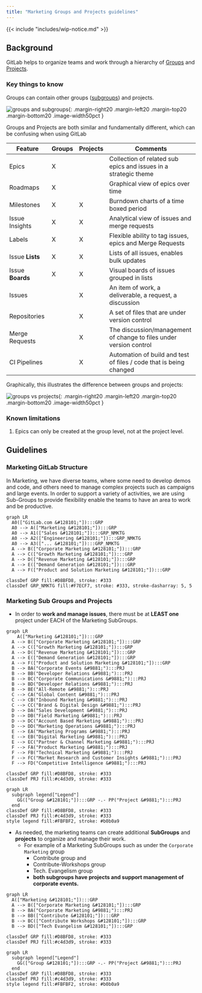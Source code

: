 ```yaml
---
title: "Marketing Groups and Projects guidelines"
---
```


{{< include "includes/wip-notice.md" >}}

## Background

GitLab helps to organize teams and work through a hierarchy of [Groups](https://docs.gitlab.com/ee/user/group/) and [Projects](https://docs.gitlab.com/ee/user/project/).

### Key things to know

Groups can contain other groups ([subgroups](https://docs.gitlab.com/ee/user/group/subgroups/index.html)) and projects.

![groups and subgroups](/handbook/marketing/project-management-guidelines/images/groups-subgroups.svg){: .margin-right20 .margin-left20 .margin-top20 .margin-bottom20 .image-width50pct }

Groups and Projects are both similar and fundamentally different, which can be confusing when using GitLab

| Feature | Groups | Projects | Comments |
|---|---|---|---|
| Epics | X |  | Collection of related sub epics and issues in a strategic theme |
| Roadmaps | X |  |  Graphical view of epics over time |
| Milestones | X | X |  Burndown charts of a time boxed period |
| Issue Insights | X | X | Analytical view of issues and merge requests |
| Labels | X | X | Flexible ability to tag issues, epics and Merge Requests |
| Issue **Lists** | X | X | Lists of all issues, enables bulk updates |
| Issue **Boards** |X | X | Visual boards of issues grouped in lists |
| Issues |  | X | An item of work, a deliverable, a request, a discussion |
| Repositories |  | X | A set of files that are under version control |
| Merge Requests |  | X | The discussion/management of change to files under version control |
| CI Pipelines |  | X |  Automation of build and test of files / code that is being changed |

Graphically, this illustrates the difference between groups and projects:

![groups vs projects](/handbook/marketing/project-management-guidelines/images/groups-projects.png){: .margin-right20 .margin-left20 .margin-top20 .margin-bottom20 .image-width50pct }

### Known limitations

1. Epics can only be created at the group level, not at the project level.

## Guidelines

### Marketing GitLab Structure

In Marketing, we have diverse teams, where some need to develop demos and code, and others need to manage complex projects such as campaigns and large events.  In order to support a variety of activities, we are using Sub-Groups to provide flexibility enable the teams to have an area to work and be productive.

```mermaid
graph LR
  A0(["GitLab.com &#128101;"]):::GRP
  A0 --> A(["Marketing &#128101;"]):::GRP
  A0 --> A1(["Sales &#128101;"]):::GRP_NMKTG
  A0 --> A2(["Engineering &#128101;"]):::GRP_NMKTG
  A0 --> A3(["... &#128101;"]):::GRP_NMKTG
  A --> B(["Corporate Marketing &#128101;"]):::GRP
  A --> C(["Growth Marketing &#128101;"]):::GRP
  A --> D(["Revenue Marketing &#128101;"]):::GRP
  A --> E(["Demand Generation &#128101;"]):::GRP
  A --> F(["Product and Solution Marketing &#128101;"]):::GRP

classDef GRP fill:#D8BFD8, stroke: #333
classDef GRP_NMKTG fill:#F7ECF7, stroke: #333, stroke-dasharray: 5, 5
```

### Marketing Sub Groups and Projects

- In order to **work and manage issues**, there must be at **LEAST one** project under EACH of the Marketing SubGroups.

```mermaid
graph LR
    A(["Marketing &#128101;"]):::GRP
  A --> B(["Corporate Marketing &#128101;"]):::GRP
  A --> C(["Growth Marketing &#128101;"]):::GRP
  A --> D(["Revenue Marketing &#128101;"]):::GRP
  A --> E(["Demand Generation &#128101;"]):::GRP
  A --> F(["Product and Solution Marketing &#128101;"]):::GRP
  B --> BA("Corporate Events &#9881;"):::PRJ
  B --> BB("Developer Relations &#9881;"):::PRJ
  B --> BC("Corporate Communications &#9881;"):::PRJ
  B --> BD("Developer Relations &#9881;"):::PRJ
  B --> BE("All-Remote &#9881;"):::PRJ
  C --> CA("Global Content &#9881;"):::PRJ
  C --> CB("Inbound Marketing &#9881;"):::PRJ
  C --> CC("Brand & Digital Design &#9881;"):::PRJ
  D --> DA("Sales Development &#9881;"):::PRJ
  D --> DB("Field Marketing &#9881;"):::PRJ
  D --> DC("Account Based Marketing &#9881;"):::PRJ
  D --> DD("Marketing Operations &#9881;"):::PRJ
  E --> EA("Marketing Programs &#9881;"):::PRJ
  E --> EB("Digital Marketing &#9881;"):::PRJ
  E --> EC("Partner & Channel Marketing &#9881;"):::PRJ
  F --> FA("Product Marketing &#9881;"):::PRJ
  F --> FB("Technical Marketing &#9881;"):::PRJ
  F --> FC("Market Research and Customer Insights &#9881;"):::PRJ
  F --> FD("Competitive Intelligence &#9881;"):::PRJ

classDef GRP fill:#D8BFD8, stroke: #333
classDef PRJ fill:#c4d3d9, stroke: #333
```

```mermaid
graph LR
  subgraph legend["Legend"]
    GG(["Group &#128101;"]):::GRP -.- PP("Project &#9881;"):::PRJ
  end
classDef GRP fill:#D8BFD8, stroke: #333
classDef PRJ fill:#c4d3d9, stroke: #333
style legend fill:#FBFBF2, stroke: #b0b0a9
```

- As needed, the marketing teams can create additional **SubGroups** and **projects** to organize and manage their work.
  - For example of a Marketing SubGroups such as under the `Corporate Marketing` group
    - Contribute group and
    - Contribute-Workshops group
    - Tech. Evangelism group
    - **both subgroups have projects and support management of corporate events.**

```mermaid
graph LR
  A(["Marketing &#128101;"]):::GRP
  A --> B(["Corporate Marketing &#128101;"]):::GRP
  B --> BA("Corporate Marketing &#9881;"):::PRJ
  B --> BB(["Contribute &#128101;"]):::GRP
  B --> BC(["Contribute Workshops &#128101;"]):::GRP
  B --> BD(["Tech Evangelism &#128101;"]):::GRP

classDef GRP fill:#D8BFD8, stroke: #333
classDef PRJ fill:#c4d3d9, stroke: #333
```

```mermaid
graph LR
  subgraph legend["Legend"]
    GG(["Group &#128101;"]):::GRP -.- PP("Project &#9881;"):::PRJ
  end
classDef GRP fill:#D8BFD8, stroke: #333
classDef PRJ fill:#c4d3d9, stroke: #333
style legend fill:#FBFBF2, stroke: #b0b0a9
```
